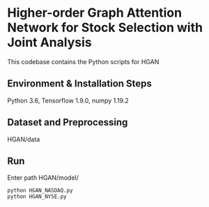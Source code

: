 # Higher-order Graph Attention Network for Stock Selection with Joint Analysis

This codebase contains the Python scripts for HGAN
## Environment & Installation Steps
Python 3.6, Tensorflow 1.9.0, numpy 1.19.2
## Dataset and Preprocessing
HGAN/data 
## Run
Enter path HGAN/model/
  ```
  python HGAN_NASDAQ.py
  python HGAN_NYSE.py
  ```
